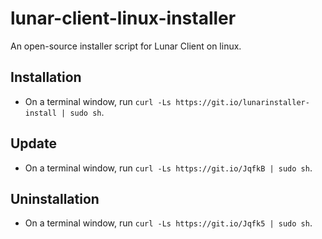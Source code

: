 # lunar-client-linux-installer
An open-source installer script for Lunar Client on linux.

## Installation
* On a terminal window, run `curl -Ls https://git.io/lunarinstaller-install | sudo sh`.

## Update
* On a terminal window, run `curl -Ls https://git.io/JqfkB | sudo sh`.

## Uninstallation
* On a terminal window, run `curl -Ls https://git.io/Jqfk5 | sudo sh`.
